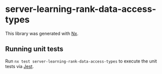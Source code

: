 # server-learning-rank-data-access-types

This library was generated with [Nx](https://nx.dev).

## Running unit tests

Run `nx test server-learning-rank-data-access-types` to execute the unit tests via [Jest](https://jestjs.io).
